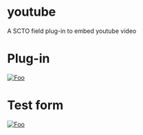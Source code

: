 # youtube
A SCTO field plug-in to embed youtube video

# Plug-in
<a href="https://github.com/mehrabali/youtube/raw/master/youtube.fieldplugin.zip" rel="Download plug-in">![Foo](https://raw.githubusercontent.com/surveycto/baseline-text/master/extras/download-button.png)</a>


# Test form
<a href="https://github.com/mehrabali/youtube/blob/master/testform/Youtube.xlsx" rel="Download test form">![Foo](https://raw.githubusercontent.com/surveycto/baseline-text/master/extras/download-button.png)</a>
